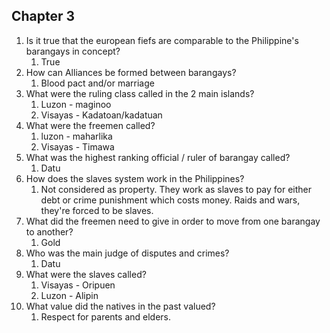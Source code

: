 ## Chapter 3
1. Is it true that the european fiefs are comparable to the Philippine's barangays in concept?
	1. True
2. How can Alliances be formed between barangays?
	1. Blood pact and/or marriage
3. What were the ruling class called in the 2 main islands?
	1. Luzon - maginoo
	2. Visayas - Kadatoan/kadatuan
4. What were the freemen called?
	1. luzon - maharlika
	2. Visayas - Timawa
5. What was the highest ranking official / ruler of barangay called?
	1. Datu
6. How does the slaves system work in the Philippines?
	1. Not considered as property. They work as slaves to pay for either debt or crime punishment which costs money. Raids and wars, they're forced to be slaves.
7. What did the freemen need to give in order to move from one barangay to another?
	1. Gold
8. Who was the main judge of disputes and crimes?
	1. Datu
9. What were the slaves called?
	1. Visayas - Oripuen
	2. Luzon - Alipin
10. What value did the natives in the past valued?
	1. Respect for parents and elders.
